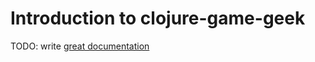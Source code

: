 # Introduction to clojure-game-geek

TODO: write [great documentation](http://jacobian.org/writing/what-to-write/)
